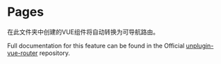# Pages

在此文件夹中创建的VUE组件将自动转换为可导航路由。

Full documentation for this feature can be found in the Official [unplugin-vue-router](https://github.com/posva/unplugin-vue-router) repository.
